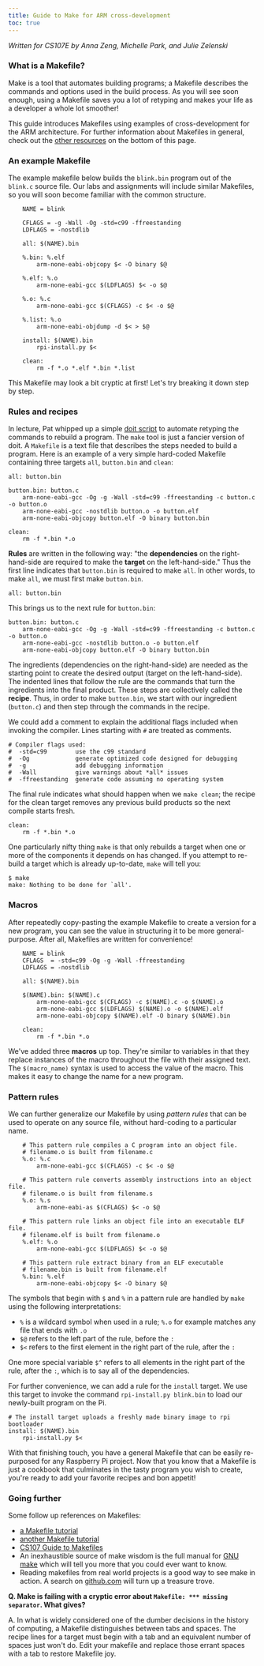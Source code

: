 ```yaml
---
title: Guide to Make for ARM cross-development
toc: true
---
```


*Written for CS107E by Anna Zeng, Michelle Park, and Julie Zelenski*

### What is a Makefile?

Make is a tool that automates building programs;
a Makefile describes the commands and options used in the build
process. As you will see soon enough, using a Makefile saves you a lot of retyping and makes your life
as a developer a whole lot smoother!

This guide introduces Makefiles using examples of cross-development for the ARM architecture. For further information about Makefiles in general,
check out the [other resources](#resources) on the bottom of this page.

### An example Makefile
The example makefile below builds the `blink.bin` program out of the `blink.c` source file.
Our labs and assignments will include similar Makefiles, 
so you will soon become familiar with the common structure.

```
    NAME = blink

    CFLAGS = -g -Wall -Og -std=c99 -ffreestanding
    LDFLAGS = -nostdlib

    all: $(NAME).bin
     
    %.bin: %.elf
        arm-none-eabi-objcopy $< -O binary $@

    %.elf: %.o
        arm-none-eabi-gcc $(LDFLAGS) $< -o $@

    %.o: %.c
        arm-none-eabi-gcc $(CFLAGS) -c $< -o $@
    
    %.list: %.o
        arm-none-eabi-objdump -d $< > $@

    install: $(NAME).bin
        rpi-install.py $<

    clean:
        rm -f *.o *.elf *.bin *.list
```

This Makefile may look a bit cryptic at first! Let's try breaking it down step by step.

### Rules and recipes

In lecture, Pat whipped up a simple [doit script](/lectures/ASM/code/blink/doit) to automate retyping the commands to rebuild a program. The `make` tool is just a fancier version of doit. A `Makefile` is a text file that describes the steps needed to build a program.
Here is an example of a very simple hard-coded Makefile containing three targets `all`, `button.bin` and `clean`:
    
    all: button.bin

    button.bin: button.c
        arm-none-eabi-gcc -Og -g -Wall -std=c99 -ffreestanding -c button.c -o button.o
        arm-none-eabi-gcc -nostdlib button.o -o button.elf
        arm-none-eabi-objcopy button.elf -O binary button.bin
    
    clean: 
        rm -f *.bin *.o

__Rules__ are written in the following way: "the __dependencies__ on the right-hand-side are required
to make the __target__ on the left-hand-side." Thus the first line
indicates that `button.bin` is required to make `all`. In other words, to make `all`, we must first make `button.bin`.
    
    all: button.bin

This brings us to the next rule for `button.bin`:

    button.bin: button.c
        arm-none-eabi-gcc -Og -g -Wall -std=c99 -ffreestanding -c button.c -o button.o
        arm-none-eabi-gcc -nostdlib button.o -o button.elf
        arm-none-eabi-objcopy button.elf -O binary button.bin

The ingredients (dependencies on the right-hand-side) are needed as the starting point to create the desired output (target on the left-hand-side). The indented lines that follow the rule are the commands that turn the ingredients into the final product. These steps are collectively called the __recipe__. Thus, in order to make `button.bin`, we start with our ingredient (`button.c`) and then step through the commands in the recipe.

We could add a comment to explain the additional flags included when invoking the compiler. Lines starting with `#` are treated as comments.

    # Compiler flags used:
    #  -std=c99        use the c99 standard
    #  -Og             generate optimized code designed for debugging
    #  -g              add debugging information
    #  -Wall           give warnings about *all* issues
    #  -ffreestanding  generate code assuming no operating system

The final rule indicates what should happen when we `make clean`; the recipe for the clean target removes any previous build products so the next compile starts fresh.

    clean: 
        rm -f *.bin *.o

One particularly nifty thing `make` is that only rebuilds a target when one or more of the components it depends on has changed.  If you attempt to re-build a target which is already up-to-date, `make` will tell you:

    $ make
    make: Nothing to be done for `all'.

### Macros

After repeatedly copy-pasting the example Makefile to create a version for a new program, you can see the value in structuring it to be more general-purpose. After all, Makefiles are written for convenience! 

```
    NAME = blink
    CFLAGS  = -std=c99 -Og -g -Wall -ffreestanding
    LDFLAGS = -nostdlib

    all: $(NAME).bin

    $(NAME).bin: $(NAME).c
        arm-none-eabi-gcc $(CFLAGS) -c $(NAME).c -o $(NAME).o
        arm-none-eabi-gcc $(LDFLAGS) $(NAME).o -o $(NAME).elf
        arm-none-eabi-objcopy $(NAME).elf -O binary $(NAME).bin
    
    clean: 
        rm -f *.bin *.o
```
We've added three __macros__ up top. They're similar to variables
in that they replace instances of the macro throughout the file with their assigned text.
The `$(macro_name)` syntax is used to access the value of the macro.
This makes it easy to change the name for a new program.

### Pattern rules
We can further generalize our Makefile by using _pattern rules_ that can be used to operate on any source file, without hard-coding to a particular name.

```
    # This pattern rule compiles a C program into an object file.
    # filename.o is built from filename.c
    %.o: %.c
        arm-none-eabi-gcc $(CFLAGS) -c $< -o $@

    # This pattern rule converts assembly instructions into an object file.
    # filename.o is built from filename.s
    %.o: %.s
        arm-none-eabi-as $(CFLAGS) $< -o $@

    # This pattern rule links an object file into an executable ELF file.
    # filename.elf is built from filename.o
    %.elf: %.o
        arm-none-eabi-gcc $(LDFLAGS) $< -o $@

    # This pattern rule extract binary from an ELF executable
    # filename.bin is built from filename.elf
    %.bin: %.elf
        arm-none-eabi-objcopy $< -O binary $@
```

The symbols that begin with `$` and `%` in a pattern rule are handled by `make` using the following interpretations:

* `%` is a wildcard symbol when used in a rule; `%.o` for example matches any file that ends with `.o`
* `$@` refers to the left part of the rule, before the `:`
* `$<` refers to the first element in the right part of the rule, after the `:`

One more special variable `$^` refers to all elements in the right part of the rule, after the `:`, which is to say all of the dependencies.

For further convenience, we can add a rule for the `install` target. We use this target to invoke the command `rpi-install.py blink.bin` to load our newly-built program on the Pi.

    # The install target uploads a freshly made binary image to rpi bootloader
    install: $(NAME).bin
        rpi-install.py $<

With that finishing touch, you have a general Makefile that can be easily re-purposed for any Raspberry Pi project. Now that you know that a Makefile is just a cookbook that culminates in the tasty program you wish to create, you're ready to add your favorite recipes and bon appetit!

### Going further
<a name="resources"></a>

Some follow up references on Makefiles:
- [a Makefile tutorial](http://www.opussoftware.com/tutorial/TutMakefile.htm)
- [another Makefile tutorial](http://www.delorie.com/djgpp/doc/ug/larger/makefiles.html)
- [CS107 Guide to Makefiles](https://web.stanford.edu/class/archive/cs/cs107/cs107.1186/guide/make.html)
- An inexhaustible source of make wisdom is the full manual for [GNU make](https://www.gnu.org/software/make/manual/html_node/index.html) which will tell you more that you could ever want to know. 
- Reading makefiles from real world projects is a good way to see make in action.  A search on [github.com](https://github.com/search?utf8=✓&q=makefile&type=) will turn up a treasure trove.


__Q. Make is failing with a cryptic error about `Makefile: *** missing separator`. What gives?__

A. In what is widely considered one of the dumber decisions in the history of computing, a Makefile distinguishes between tabs and spaces. The recipe lines for a target must begin with a tab and an equivalent number of spaces just won't do. Edit your makefile and replace those errant spaces with a tab to restore Makefile joy.
